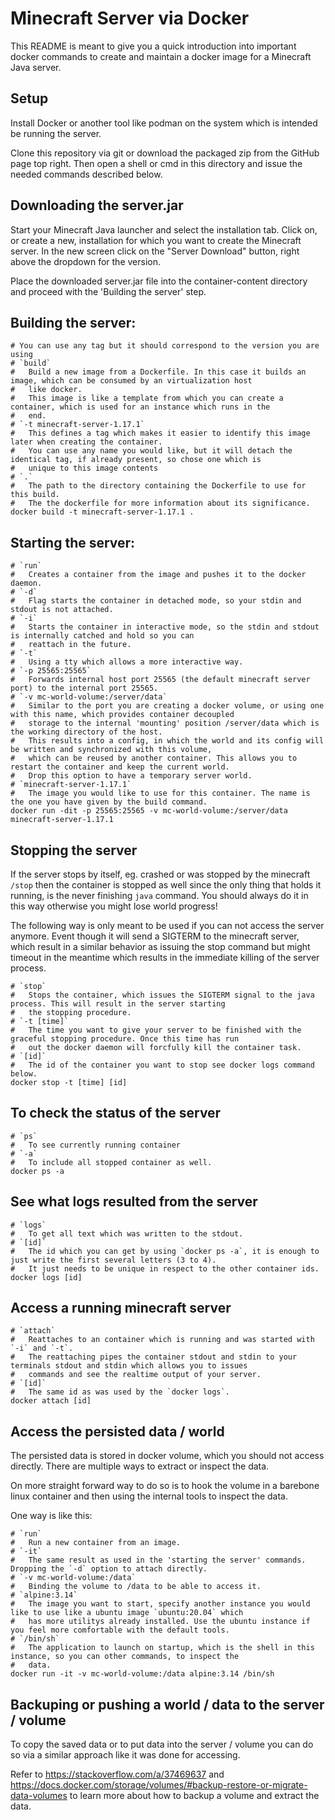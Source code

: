# Minecraft Server via Docker

This README is meant to give you a quick introduction into important docker commands to create and maintain a docker
image for a Minecraft Java server.

## Setup

Install Docker or another tool like podman on the system which is intended be running the server.

Clone this repository via git or download the packaged zip from the GitHub page top right. Then open a shell or cmd in
this directory and issue the needed commands described below.

## Downloading the server.jar

Start your Minecraft Java launcher and select the installation tab. Click on, or create a new, installation for which you
want to create the Minecraft server. In the new screen click on the "Server Download" button, right above the dropdown
for the version.

Place the downloaded server.jar file into the container-content directory and proceed with the 'Building the server' step. 

## Building the server:

```shell
# You can use any tag but it should correspond to the version you are using 
# `build`
#   Build a new image from a Dockerfile. In this case it builds an image, which can be consumed by an virtualization host
#   like docker.
#   This image is like a template from which you can create a container, which is used for an instance which runs in the
#   end.
# `-t minecraft-server-1.17.1`
#   This defines a tag which makes it easier to identify this image later when creating the container.
#   You can use any name you would like, but it will detach the identical tag, if already present, so chose one which is
#   unique to this image contents
# `.`
#   The path to the directory containing the Dockerfile to use for this build.
#   The the dockerfile for more information about its significance.
docker build -t minecraft-server-1.17.1 .
```

## Starting the server:

```shell
# `run`
#   Creates a container from the image and pushes it to the docker daemon.
# `-d`
#   Flag starts the container in detached mode, so your stdin and stdout is not attached. 
# `-i` 
#   Starts the container in interactive mode, so the stdin and stdout is internally catched and hold so you can
#   reattach in the future.
# `-t`
#   Using a tty which allows a more interactive way.
# `-p 25565:25565` 
#   Forwards internal host port 25565 (the default minecraft server port) to the internal port 25565.
# `-v mc-world-volume:/server/data`
#   Similar to the port you are creating a docker volume, or using one with this name, which provides container decoupled
#   storage to the internal 'mounting' position /server/data which is the working directory of the host.
#   This results into a config, in which the world and its config will be written and synchronized with this volume,
#   which can be reused by another container. This allows you to restart the container and keep the current world.
#   Drop this option to have a temporary server world.
# `minecraft-server-1.17.1`
#   The image you would like to use for this container. The name is the one you have given by the build command.
docker run -dit -p 25565:25565 -v mc-world-volume:/server/data minecraft-server-1.17.1
```

## Stopping the server

If the server stops by itself, eg. crashed or was stopped by the minecraft `/stop` then the container is stopped as well
since the only thing that holds it running, is the never finishing `java` command. You should always do it in this way
otherwise you might lose world progress!

The following way is only meant to be used if you can not access the server anymore. Event though it will send a SIGTERM
to the minecraft server, which result in a similar behavior as issuing the stop command but might timeout in the meantime
which results in the immediate killing of the server process.

```shell
# `stop`
#   Stops the container, which issues the SIGTERM signal to the java process. This will result in the server starting
#   the stopping procedure.
# `-t [time]`
#   The time you want to give your server to be finished with the graceful stopping procedure. Once this time has run
#   out the docker daemon will forcfully kill the container task.
# `[id]`
#   The id of the container you want to stop see docker logs command below. 
docker stop -t [time] [id]
```

## To check the status of the server

```shell
# `ps`
#   To see currently running container
# `-a`
#   To include all stopped container as well.
docker ps -a
```

## See what logs resulted from the server

```shell
# `logs`
#   To get all text which was written to the stdout.
# `[id]`
#   The id which you can get by using `docker ps -a`, it is enough to just write the first several letters (3 to 4).
#   It just needs to be unique in respect to the other container ids.  
docker logs [id]
```

## Access a running minecraft server

```shell
# `attach`
#   Reattaches to an container which is running and was started with `-i` and `-t`.
#   The reattaching pipes the container stdout and stdin to your terminals stdout and stdin which allows you to issues
#   commands and see the realtime output of your server.
# `[id]`
#   The same id as was used by the `docker logs`.
docker attach [id]
```

## Access the persisted data / world

The persisted data is stored in docker volume, which you should not access directly. There are multiple ways to extract
or inspect the data.

On more straight forward way to do so is to hook the volume in a barebone linux container and then using the internal 
tools to inspect the data.

One way is like this:

```shell
# `run`
#   Run a new container from an image.
# `-it`
#   The same result as used in the 'starting the server' commands. Dropping the `-d` option to attach directly.
# `-v mc-world-volume:/data`
#   Binding the volume to /data to be able to access it.
# `alpine:3.14`
#   The image you want to start, specify another instance you would like to use like a ubuntu image `ubuntu:20.04` which
#   has more utilitys already installed. Use the ubuntu instance if you feel more comfortable with the default tools.
# `/bin/sh`
#   The application to launch on startup, which is the shell in this instance, so you can other commands, to inspect the
#   data.
docker run -it -v mc-world-volume:/data alpine:3.14 /bin/sh
```

## Backuping or pushing a world / data to the server / volume

To copy the saved data or to put data into the server / volume you can do so via a similar approach like it was done for
accessing.

Refer to https://stackoverflow.com/a/37469637 and
https://docs.docker.com/storage/volumes/#backup-restore-or-migrate-data-volumes to learn more about how to backup a
volume and extract the data.
